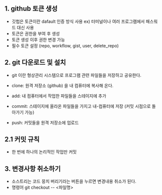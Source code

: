 ## 1. github 토큰 생성
  - 깃헙은 토큰이란 dafault 인증 방식 사용 ex) 터미널이나 여러 프로그램에서 패스워드 대신 사용
 - 토큰은 권한을 부여 후 생성
 - 토큰 생성 이후 권한 변경 가능
 -  필수 토큰 설정
       (repo,
        workflow,
        gist,
        user,
        delete_repo)
        
## 2. git 다운로드 및 설치
- git 이란 형상관리 시스템으로 프로그램 관련 파일들을 저장하고 공유한다.
    

- clone: 원격 저장소 (github) 을 내 컴퓨터에 복사해 온다.
- add: 내 컴퓨터에서 작업한 파일들을 스테이지에 추가
- commit: 스테이지에 올라온 파일들을 가지고 내-컴퓨터에 저장 (커밋 시점으로 돌아가기 가능)
- push: 커밋들을 원격 저장소에 업로드

## 2.1 커밋 규칙
- 한 번에 하나의 논리적인 작업만 커밋

## 3. 변경사항 취소하기
- 소스트리는 코드 뭉치 버리기라는 버튼을 누르면 변경내용 취소가 된다.
- 명령어 git checkout -- <파일명> 

 ## 